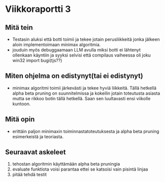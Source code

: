 # Viikkoraportti 3

## Mitä tein
- Testasin aluksi että botti toimii ja tekee jotain perusliikkeitä jonka jälkeen aloin implementoimaan minimax algoritmia.
- jouduin myös debuggaamaan LLM avulla miksi botti ei lähtenyt ollenkaan käyntiin ja syyksi selvisi että compilaus vaiheessa oli joku win32 import bugi(tjs??)


## Miten ohjelma on edistynyt(tai ei edistynyt)
- minimax algoritmi toimii järkevästi ja tekee hyviä liikkeitä. Tällä hetkellä alpha beta pruning on suunnitelmissa ja kokeilin jotain toteutusta asiasta mutta se rikkoo botin tällä hetkellä. Saan sen luultavasti ensi viikolle kuntoon.

## Mitä opin
- erittäin paljon minimaxin toiminnastatoteutuksesta ja alpha beta pruning esimerkeistä ja teoriasta.


## Seuraavat askeleet
1. tehostan algoritmin käyttämään alpha beta pruningia
2. evaluate funktiota voisi parantaa ettei se katsoisi vain pisintä linjaa
3. pitää tehdä testit
